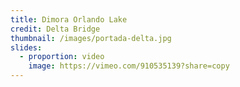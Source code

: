 ```yaml
---
title: Dimora Orlando Lake
credit: Delta Bridge
thumbnail: /images/portada-delta.jpg
slides:
  - proportion: video
    image: https://vimeo.com/910535139?share=copy
---
```

